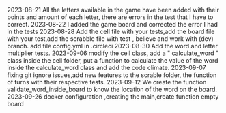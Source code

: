 2023-08-21
All the letters available in the game have been added with their points and amount of each letter, there are errors in the test that I have to correct.
2023-08-22
I added the game board and corrected the error I had in the tests
2023-08-28
Add the cell file with your tests,add the board file with your test,add the scrabble file with test , believe and work with (dev) branch.
add file config.yml in .circleci
2023-08-30
Add the word and letter multiplier tests.
2023-09-06
modify the cell class, add a " calculate_word " class inside the cell folder, put a function to calculate the value of the word inside the calculate_word class and add the code climate.
2023-09-07
fixing git ignore issues,add new features to the scrable folder, the function of turns with their respective tests.
2023-09-12
We create the function validate_word_inside_board to know the location of the word on the board.
2023-09-26
docker configuration ,creating the main,create function empty board